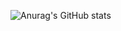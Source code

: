 ![Anurag's GitHub stats](https://github-readme-stats.vercel.app/api?username=Feernanda-Silva&show_icons=true&theme=radical)
